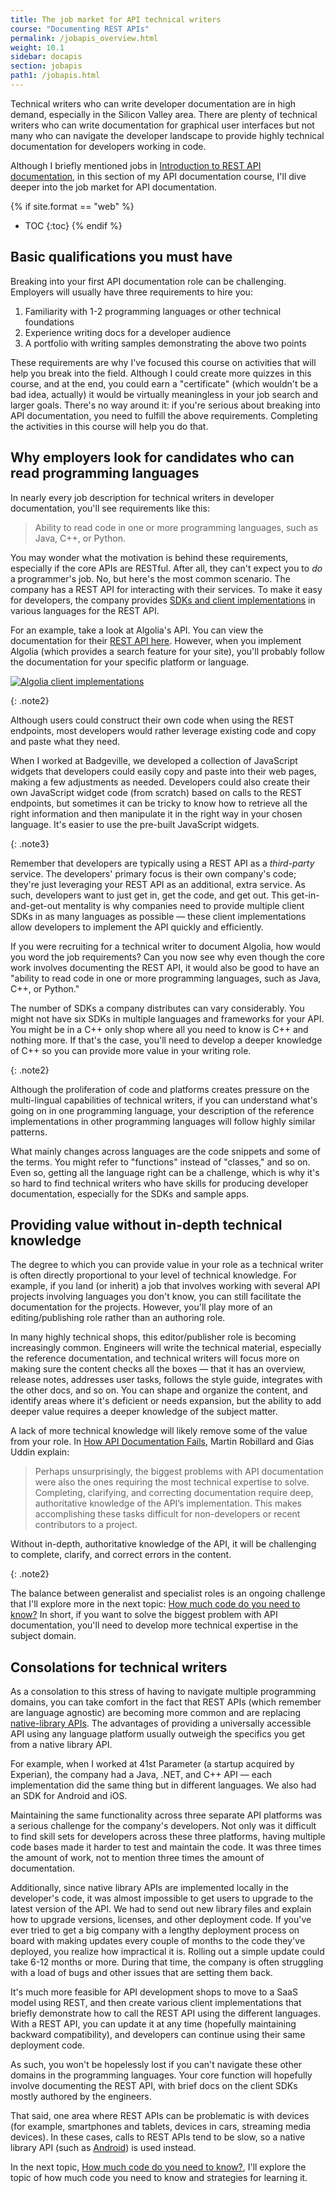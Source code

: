 ```yaml
---
title: The job market for API technical writers
course: "Documenting REST APIs"
permalink: /jobapis_overview.html
weight: 10.1
sidebar: docapis
section: jobapis
path1: /jobapis.html
---
```


Technical writers who can write developer documentation are in high demand, especially in the Silicon Valley area. There are plenty of technical writers who can write documentation for graphical user interfaces but not many who can navigate the developer landscape to provide highly technical documentation for developers working in code.

Although I briefly mentioned jobs in [Introduction to REST API documentation](docapis_intro_to_rest_api_doc.html), in this section of my API documentation course, I'll dive deeper into the job market for API documentation.

{% if site.format == "web" %}
* TOC
{:toc}
{% endif %}

## Basic qualifications you must have

Breaking into your first API documentation role can be challenging. Employers will usually have three requirements to hire you:

1. Familiarity with 1-2 programming languages or other technical foundations
2. Experience writing docs for a developer audience
3. A portfolio with writing samples demonstrating the above two points

These requirements are why I've focused this course on activities that will help you break into the field. Although I could create more quizzes in this course, and at the end, you could earn a "certificate" (which wouldn't be a bad idea, actually) it would be virtually meaningless in your job search and larger goals. There's no way around it: if you're serious about breaking into API documentation, you need to fulfill the above requirements. Completing the activities in this course will help you do that.

## Why employers look for candidates who can read programming languages

In nearly every job description for technical writers in developer documentation, you'll see requirements like this:

> Ability to read code in one or more programming languages, such as Java, C++, or Python.

You may wonder what the motivation is behind these requirements, especially if the core APIs are RESTful. After all, they can't expect you to *do* a programmer's job. No, but here's the most common scenario. The company has a REST API for interacting with their services. To make it easy for developers, the company provides [SDKs and client implementations](docapis_sdks.html) in various languages for the REST API.

For an example, take a look at Algolia's API. You can view the documentation for their [REST API here](https://www.algolia.com/doc/rest). However, when you implement Algolia (which provides a search feature for your site), you'll probably follow the documentation for your specific platform or language.

<a href="https://www.algolia.com/doc" class="noExtIcon"><img src="https://s3.us-west-1.wasabisys.com/idbwmedia.com/images/api/algolia_clientsdks.png" alt="Algolia client implementations" /></a>

{: .note2}

Although users could construct their own code when using the REST endpoints, most developers would rather leverage existing code and copy and paste what they need.

When I worked at Badgeville, we developed a collection of JavaScript widgets that developers could easily copy and paste into their web pages, making a few adjustments as needed. Developers could also create their own JavaScript widget code (from scratch) based on calls to the REST endpoints, but sometimes it can be tricky to know how to retrieve all the right information and then manipulate it in the right way in your chosen language. It's easier to use the pre-built JavaScript widgets.

{: .note3}

Remember that developers are typically using a REST API as a *third-party* service. The developers' primary focus is their own company's code; they're just leveraging your REST API as an additional, extra service. As such, developers want to just get in, get the code, and get out. This get-in-and-get-out mentality is why companies need to provide multiple client SDKs in as many languages as possible &mdash; these client implementations allow developers to implement the API quickly and efficiently.

If you were recruiting for a technical writer to document Algolia, how would you word the job requirements? Can you now see why even though the core work involves documenting the REST API, it would also be good to have an "ability to read code in one or more programming languages, such as Java, C++, or Python."

The number of SDKs a company distributes can vary considerably. You might not have six SDKs in multiple languages and frameworks for your API. You might be in a C++ only shop where all you need to know is C++ and nothing more. If that's the case, you'll need to develop a deeper knowledge of C++ so you can provide more value in your writing role.

{: .note2}

Although the proliferation of code and platforms creates pressure on the multi-lingual capabilities of technical writers, if you can understand what's going on in one programming language, your description of the reference implementations in other programming languages will follow highly similar patterns.

What mainly changes across languages are the code snippets and some of the terms. You might refer to "functions" instead of "classes," and so on. Even so, getting all the language right can be a challenge, which is why it's so hard to find technical writers who have skills for producing developer documentation, especially for the SDKs and sample apps.

## Providing value without in-depth technical knowledge

The degree to which you can provide value in your role as a technical writer is often directly proportional to your level of technical knowledge. For example, if you land (or inherit) a job that involves working with several API projects involving languages you don't know, you can still facilitate the documentation for the projects. However, you'll play more of an editing/publishing role rather than an authoring role.

In many highly technical shops, this editor/publisher role is becoming increasingly common. Engineers will write the technical material, especially the reference documentation, and technical writers will focus more on making sure the content checks all the boxes &mdash; that it has an overview, release notes, addresses user tasks, follows the style guide, integrates with the other docs, and so on. You can shape and organize the content, and identify areas where it's deficient or needs expansion, but the ability to add deeper value requires a deeper knowledge of the subject matter.

A lack of more technical knowledge will likely remove some of the value from your role. In [How API Documentation Fails](https://ieeexplore.ieee.org/document/7140676/), Martin Robillard and Gias Uddin explain:

> Perhaps unsurprisingly, the biggest problems with API documentation were also the ones requiring the most technical expertise to solve. Completing, clarifying, and correcting documentation require deep, authoritative knowledge of the API’s implementation. This makes accomplishing these tasks difficult for non-developers or recent contributors to a project.

Without in-depth, authoritative knowledge of the API, it will be challenging to complete, clarify, and correct errors in the content.

{: .note2}

The balance between generalist and specialist roles is an ongoing challenge that I'll explore more in the next topic: [How much code do you need to know?](jobapis_learning_code.html) In short, if you want to solve the biggest problem with API documentation, you'll need to develop more technical expertise in the subject domain.

## Consolations for technical writers

As a consolation to this stress of having to navigate multiple programming domains, you can take comfort in the fact that REST APIs (which remember are language agnostic) are becoming more common and are replacing [native-library APIs](nativelibraryapis_overview.html). The advantages of providing a universally accessible API using any language platform usually outweigh the specifics you get from a native library API.

For example, when I worked at 41st Parameter (a startup acquired by Experian), the company had a Java, .NET, and C++ API &mdash; each implementation did the same thing but in different languages. We also had an SDK for Android and iOS.

Maintaining the same functionality across three separate API platforms was a serious challenge for the company's developers. Not only was it difficult to find skill sets for developers across these three platforms, having multiple code bases made it harder to test and maintain the code. It was three times the amount of work, not to mention three times the amount of documentation.

Additionally, since native library APIs are implemented locally in the developer's code, it was almost impossible to get users to upgrade to the latest version of the API. We had to send out new library files and explain how to upgrade versions, licenses, and other deployment code. If you've ever tried to get a big company with a lengthy deployment process on board with making updates every couple of months to the code they've deployed, you realize how impractical it is. Rolling out a simple update could take 6-12 months or more. During that time, the company is often struggling with a load of bugs and other issues that are setting them back.

It's much more feasible for API development shops to move to a SaaS model using REST, and then create various client implementations that briefly demonstrate how to call the REST API using the different languages. With a REST API, you can update it at any time (hopefully maintaining backward compatibility), and developers can continue using their same deployment code.

As such, you won't be hopelessly lost if you can't navigate these other domains in the programming languages. Your core function will hopefully involve documenting the REST API, with brief docs on the client SDKs mostly authored by the engineers.

That said, one area where REST APIs can be problematic is with devices (for example, smartphones and tablets, devices in cars, streaming media devices). In these cases, calls to REST APIs tend to be slow, so a native library API (such as [Android](https://developer.android.com)) is used instead.

In the next topic, [How much code do you need to know?](jobapis_learning_code.html), I'll explore the topic of how much code you need to know and strategies for learning it.
